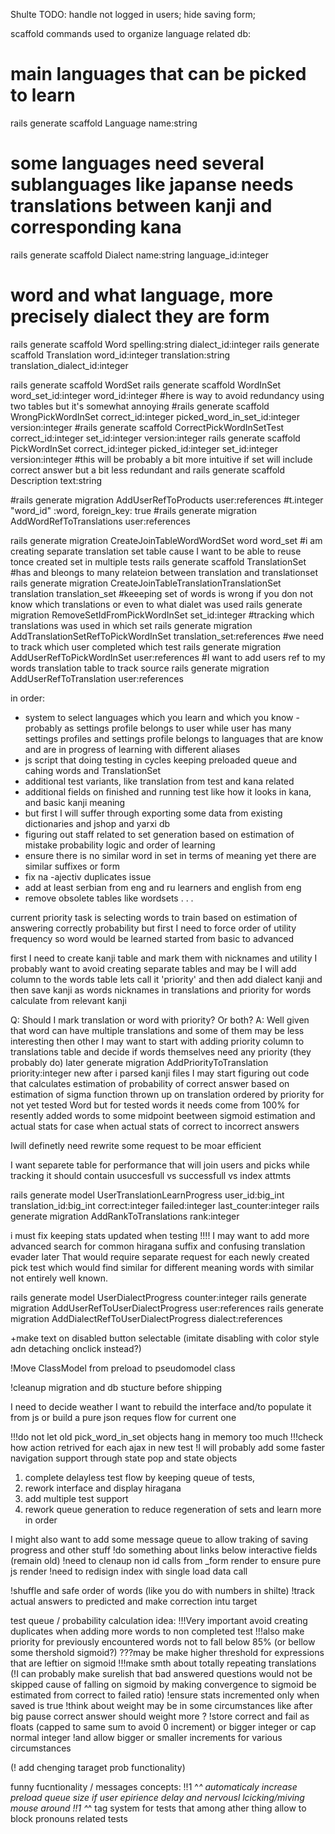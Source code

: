 Shulte TODO:
handle not logged in users;
hide saving form;

scaffold commands used to organize language related db:
# main languages that can be picked to learn
rails generate scaffold Language name:string
# some languages need several sublanguages like japanse needs translations between kanji and corresponding kana
rails generate scaffold Dialect name:string language_id:integer
# word and what language, more precisely dialect they are form
rails generate scaffold Word spelling:string dialect_id:integer
rails generate scaffold Translation word_id:integer translation:string translation_dialect_id:integer

rails generate scaffold WordSet
rails generate scaffold WordInSet word_set_id:integer word_id:integer
#here is way to avoid redundancy using two tables but it's somewhat annoying
#rails generate scaffold WrongPickWordInSet correct_id:integer picked_word_in_set_id:integer  version:integer
#rails generate scaffold CorrectPickWordInSetTest correct_id:integer set_id:integer  version:integer
rails generate scaffold PickWordInSet correct_id:integer picked_id:integer set_id:integer version:integer
#this will be probably a bit more intuitive if set will include correct answer but a bit less redundant and
rails generate scaffold Description text:string

#rails generate migration AddUserRefToProducts user:references
#t.integer "word_id" :word, foreign_key: true
#rails generate migration AddWordRefToTranslations user:references

rails generate migration CreateJoinTableWordWordSet word word_set
#i am creating separate translation set table cause I want to be able to reuse tonce created set in multiple tests
rails generate scaffold TranslationSet
#has and bleongs to many relateion between translation and translationset
rails generate migration CreateJoinTableTranslationTranslationSet translation translation_set
#keeeping set of words is wrong if you don not know which translations or even to what dialet was used
rails generate migration RemoveSetIdFromPickWordInSet set_id:integer
#tracking which translations was used in which set
rails generate migration AddTranslationSetRefToPickWordInSet translation_set:references
#we need to track which user completed which test
rails generate migration AddUserRefToPickWordInSet user:references
#I want to add users ref to my words translation table to track source
rails generate migration AddUserRefToTranslation user:references

in order:
 - system to select languages which you learn and which you know -
   probably as settings profile belongs to user while user has many settings profiles
   and settings profile belongs to languages that are know and are in progress of learning with different aliases
- js script that doing testing in cycles keeping preloaded queue and cahing words and TranslationSet
- additional test variants, like translation from test and kana related
- additional fields on finished and running test like how it looks in kana, and basic kanji meaning
- but first I will suffer through exporting some data from existing dictionaries and jshop and yarxi db
- figuring out staff related to set generation based on estimation of mistake probability logic and order of learning
- ensure there is no similar word in set in terms of meaning yet there are similar suffixes or form
- fix na -ajectiv duplicates issue
- add at least serbian from eng and ru learners and english from eng
- remove obsolete tables like wordsets
. . .

current priority task is selecting words to train based on estimation of answering correctly probability
but first I need to force order of utility frequency so word would be learned started from basic to advanced

first I need to create kanji table and mark them with nicknames and utility
I probably want to avoid creating separate tables and may be I will add column
 to the words table lets call it 'priority' and then add dialect kanji
 and then save kanji as words nicknames in translations and priority for words calculate from relevant kanji

Q: Should I mark translation or word with priority? Or both?
A: Well given that word can have multiple translations and some of them may be less interesting then other
I may want to start with adding priority column to translations table and decide if words themselves
need any priority (they probably do) later
generate migration AddPriorityToTranslation priority:integer
new after i parsed kanji files I may start figuring out code that calculates estimation of probability of correct answer
based on estimation of sigma function thrown up on translation ordered by priority for not yet tested Word
but for tested words it needs come from 100% for resently added words to some midpoint beetween sigmoid estimation
and actual stats for case when actual stats of correct to incorrect answers


Iwill definetly need rewrite some request to be moar efficient

I want separete table for performance that will join users and picks while tracking
it should contain usuccesfull vs successfull vs index attmts

rails generate model UserTranslationLearnProgress user_id:big_int translation_id:big_int correct:integer failed:integer last_counter:integer
rails generate migration AddRankToTranslations rank:integer


i must fix keeping stats updated when testing !!!!
I may want to add more advanced search for common hiragana suffix and confusing translation evader later
That would require separate request for each newly created pick test which would find similar for different meaning words with similar not entirely well known.

rails generate model UserDialectProgress counter:integer
rails generate migration AddUserRefToUserDialectProgress user:references
rails generate migration AddDialectRefToUserDialectProgress dialect:references

+make text on disabled button selectable (imitate disabling with color style adn detaching onclick instead?)



!Move ClassModel from preload to pseudomodel class

!cleanup migration and db stucture before shipping

I need to decide weather I want to rebuild the interface and/to populate it from js or build a pure json reques flow for current one

!!!do not let old pick_word_in_set objects hang in memory too much
!!!check how action retrived for each ajax in new test
!I will probably add some faster navigation support through state pop and state objects

1) complete delayless test flow by keeping queue of tests,
2) rework interface and display hiragana
3) add multiple test support
4) rework queue generation to reduce regeneration of sets and learn more in order

I might also want to add some message queue to allow traking of saving progress and other stuff
!do something about links below interactive fields (remain old)
!need to clenaup non id calls from _form render to ensure pure js render
!need to redisign index with single load data call

!shuffle and safe order of words (like you do with numbers in shilte)
!track actual answers to predicted and make correction intu target

test queue / probability calculation idea:
!!!Very important avoid creating duplicates when adding more words to non completed test
!!!also make priority for previously encountered words not to fall below 85% (or bellow some thershold sigmoid?)
  ???may be make higher threshold for expressions that are leftier on sigmoid
!!!make smth about totally repeating translations
(!I can probably make surelish that bad answered questions would not be skipped cause of falling on sigmoid
  by making convergence to sigmoid be estimated from correct to failed ratio)
!ensure stats incremented only when saved is true
!think about weight may be in some circumstances like after big pause correct answer should weight more ?
  !store correct and fail as floats (capped to same sum to avoid 0 increment) or bigger integer or cap normal integer
  !and allow bigger or smaller increments for various circumstances

(! add chenging taraget prob functionality)

funny  fucntionality / messages concepts:
!!1 ^_^ automaticaly increase preload queue size if user epirience delay and nervousl lcicking/miving mouse around
!!1 ^_^ tag system for tests that among ather thing allow to block pronouns related  tests

